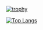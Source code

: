[![trophy](https://github-profile-trophy.vercel.app/?username=Shiryu-Toujima-1f10210346)](https://github.com/ryo-ma/github-profile-trophy)

[![Top Langs](https://github-readme-stats.vercel.app/api/top-langs/?username={Shiryu-Toujima-1f10210346}
)](https://github.com/anuraghazra/github-readme-stats)
